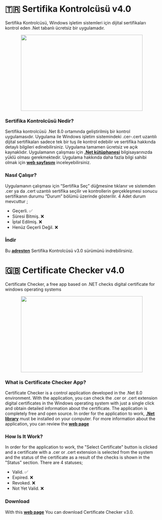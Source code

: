 # 🇹🇷 Sertifika Kontrolcüsü v4.0
Sertifika Kontrolcüsü, Windows işletim sistemleri için dijital sertifikaları kontrol eden .Net tabanlı ücretsiz bir uygulamadır.

<p align="center">
  <img width="400" height="250" src="https://www.yazilimturkiye.com/wp-content/uploads/2021/08/SertifikaKontrolcusu.jpg">
</p>

### Sertifika Kontrolcüsü Nedir?
Sertifika kontrolcüsü .Net 8.0 ortamında geliştirilmiş bir kontrol uygulamasıdır.
Uygulama ile Windows işletim sistemindeki .cer-.cert uzantılı dijital sertifikaları sadece tek bir tuş ile kontrol edebilir ve sertifika hakkında detaylı bilgileri edinebilirsiniz. Uygulama tamamen ücretsiz ve açık kaynaklıdır. Uygulamanın çalışması için <b>[.Net kütüphanesi](https://dotnet.microsoft.com/)</b> bilgisayarınızda yüklü olması gerekmektedir. Uygulama hakkında daha fazla bilgi sahibi olmak için <b>[web sayfasını](https://www.yazilimturkiye.com/dijital-sertifika-kontrol-uygulamasi/)</b> inceleyebilirsiniz.

### Nasıl Çalışır?
Uygulamanın çalışması için “Sertifika Seç” düğmesine tıklanır ve sistemden .cer ya da .cert uzantılı sertifika seçilir ve kontrollerin gerçekleşmesi sonucu sertifikanın durumu “Durum” bölümü üzerinde gösterilir. 4 Adet durum mevcuttur ;

- Geçerli. ✅
- Süresi Bitmiş. ❌
- İptal Edilmiş. ❌
- Henüz Geçerli Değil. ❌

### İndir
Bu <b>[adresten](https://mega.nz/file/b1USTS4C#TC_sYVWytAZ5S9fqCasSnDvWU95xyW3r4wsGIcYL_Dk)</b> Sertifika Kontrolcüsü v3.0 sürümünü indrebilirsiniz.



# 🇬🇧 Certificate Checker v4.0
Certificate Checker, a free app based on .NET checks digital certificate for windows operating systems


<p align="center">
  <img width="400" height="250" src="https://www.yazilimturkiye.com/wp-content/uploads/2021/08/SertifikaKontrolcusu.jpg">
</p>

### What is Certificate Checker App?
Certificate Checker is a control application developed in the .Net 8.0 environment. With the application, you can check the .cer or .cert extension digital certificates in the Windows operating system with just a single click and obtain detailed information about the certificate. The application is completely free and open source. In order for the application to work, <b>[.Net library](https://dotnet.microsoft.com/)</b> must be installed on your computer. For more information about the application, you can review the <b>[web page](https://www.yazilimturkiye.com/dijital-sertifika-kontrol-uygulamasi/)</b>

### How Is It Work?
In order for the application to work, the "Select Certificate" button is clicked and a certificate with a .cer or .cert extension is selected from the system and the status of the certificate as a result of the checks is shown in the "Status" section. There are 4 statuses;

- Valid. ✅
- Expired. ❌
- Revoked. ❌
- Not Yet Valid. ❌

### Download
With this <b>[web page](https://mega.nz/file/b1USTS4C#TC_sYVWytAZ5S9fqCasSnDvWU95xyW3r4wsGIcYL_Dk)</b> You can download Certificate Checker v3.0.
